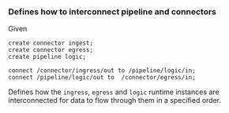 
### Defines how to interconnect pipeline and connectors

Given

```troy
create connector ingest;
create connector egress;
create pipeline logic;

connect /connector/ingress/out to /pipeline/logic/in;
connect /pipeline/logic/out to  /connector/egress/in;
```

Defines how the `ingress`, `egress` and `logic` runtime instances
are interconnected for data to flow through them in a specified
order.

